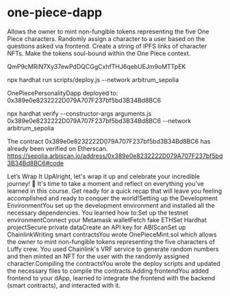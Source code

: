# one-piece-dapp

Allows the owner to mint non-fungible tokens representing the five One Piece characters.
Randomly assign a character to a user based on the questions asked via frontend.
Create a string of IPFS links of character NFTs.
Make the tokens soul-bound within the One Piece context.

QmP9cMRiN7Xy37ewPdDQCGgCxhfTHJ6qebUEJm9oMTTpEK

npx hardhat run scripts/deploy.js --network arbitrum_sepolia

OnePiecePersonalityDapp deployed to: 0x389e0e8232222D079A707F237bf5bd3B34Bd8BC6

npx hardhat verify --constructor-args arguments.js 0x389e0e8232222D079A707F237bf5bd3B34Bd8BC6 --network arbitrum_sepolia

The contract 0x389e0e8232222D079A707F237bf5bd3B34Bd8BC6 has already been verified on Etherscan.
https://sepolia.arbiscan.io/address/0x389e0e8232222D079A707F237bf5bd3B34Bd8BC6#code


Let’s Wrap It UpAlright, let's wrap it up and celebrate your incredible journey! 🎉 It's time to take a moment and reflect on everything you've learned in this course. Get ready for a quick recap that will leave you feeling accomplished and ready to conquer the world!Setting up the Development EnvironmentYou set up the development environment and installed all the necessary dependencies. You learned how to:Set up the testnet environmentConnect your Metamask walletFetch fake ETHSet Hardhat projectSecure private dataCreate an API key for ABIScanSet up ChainlinkWriting smart contractsYou wrote OnePieceMint.sol which allows the owner to mint non-fungible tokens representing the five characters of Luffy crew. You used Chainlink's VRF service to generate random numbers and then minted an NFT for the user with the randomly assigned character.Compiling the contractsYou wrote the deploy scripts and updated the necessary files to compile the contracts.Adding frontendYou added frontend to your dApp, learned to integrate the frontend with the backend (smart contracts), and interacted with it.
